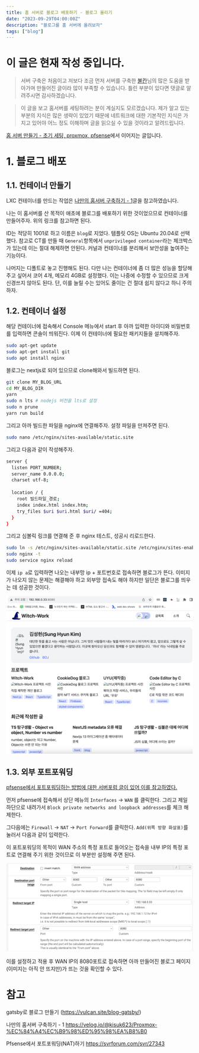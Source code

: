 ```yaml
---
title: 홈 서버로 블로그 배포하기 - 블로그 올리기
date: "2023-09-29T04:00:00Z"
description: "블로그를 홈 서버에 올려보자"
tags: ["blog"]
---
```


# 이 글은 현재 작성 중입니다.

> 서버 구축은 처음이고 저보다 조금 먼저 서버를 구축한 [불칸](https://vulcan.site/)님의 많은 도움을 받아가며 만들어진 글이라 많이 부족할 수 있습니다. 틀린 부분이 있다면 댓글로 알려주시면 감사하겠습니다.

> 이 글을 보고 홈서버를 세팅하려는 분이 계실지도 모르겠습니다. 제가 알고 있는 부분의 지식은 많은 생략이 있었기 때문에 네트워크에 대한 기본적인 지식은 가지고 있어야 어느 정도 이해하며 글을 읽으실 수 있을 것이라고 알려드립니다. 

[홈 서버 만들기 - 초기 세팅, proxmox, pfsense](https://witch.work/posts/blog-home-server)에서 이어지는 글입니다.

# 1. 블로그 배포

## 1.1. 컨테이너 만들기

LXC 컨테이너를 만드는 작업은 [나만의 홈서버 구축하기 - 1](https://velog.io/@kisuk623/Proxmox-%EC%84%A4%EC%B9%98%ED%95%98%EA%B8%B0)글을 참고하였습니다.

나는 이 홈서버를 산 목적이 애초에 블로그를 배포하기 위한 것이었으므로 컨테이너를 만들어주자. 위의 링크를 참고하면 된다.

ID는 적당히 1001로 하고 이름은 `blog`로 지었다. 템플릿 OS는 Ubuntu 20.04로 선택했다. 참고로 CT를 만들 때 `General`항목에서 `unprivileged container`라는 체크박스가 있는데 이는 절대 해제하면 안된다. 커널과 컨테이너를 분리해서 보안성을 높여주는 기능이다.

나머지는 디폴트로 놓고 진행해도 된다. 다만 나는 컨테이너에 좀 더 많은 성능을 할당해주고 싶어서 코어 4개, 메모리 4GB로 설정했다. 이는 나중에 수정할 수 있으므로 크게 신경쓰지 않아도 된다. 단, 이를 늘릴 수는 있어도 줄이는 건 절대 쉽지 않다고 하니 주의하자.

## 1.2. 컨테이너 설정

해당 컨테이너에 접속해서 Console 메뉴에서 start 후 아까 입력한 아이디와 비밀번호를 입력하면 콘솔이 띄워진다. 이제 이 컨테이너에 필요한 패키지들을 설치해주자.

```bash
sudo apt-get update
sudo apt-get install git
sudo apt install nginx
```

블로그는 nextjs로 되어 있으므로 clone해와서 빌드하면 된다.

```bash
git clone MY_BLOG_URL
cd MY_BLOG_DIR
yarn
sudo n lts # nodejs 버전을 lts로 설정
sudo n prune  
yarn run build
```

그리고 아까 빌드한 파일을 nginx에 연결해주자. 설정 파일을 만져주면 된다.

```bash
sudo nano /etc/nginx/sites-available/static.site
```

그리고 다음과 같이 작성해주자. 

```bash
server {
  listen PORT_NUMBER;
  server_name 0.0.0.0;
  charset utf-8;

  location / {
    root 빌드파일_경로;
    index index.html index.htm;
    try_files $uri $uri.html $uri/ =404;
  }
}
```

그리고 심볼릭 링크를 연결해 준 후 nginx 테스트, 성공시 리로드한다.

```bash
sudo ln -s /etc/nginx/sites-available/static.site /etc/nginx/sites-enabled/
sudo nginx -t
sudo service nginx reload
```

이제 `ip a`로 입력하면 나오는 내부망 ip + 포트번호로 접속하면 블로그가 뜬다. 이미지가 나오지 않는 문제는 해결해야 하고 외부망 접속도 해야 하지만 일단은 블로그를 띄우는 데 성공한 것이다.

![첫번째 블로그 올린결과](./blog-first-nginx.png)

## 1.3. 외부 포트포워딩

[pfsense에서 포트포워딩하는 방법에 대한 서버포럼 글이 있어 이를 참고하였다.](https://svrforum.com/svr/27343)

먼저 pfsense에 접속해서 상단 메뉴의 `Interfaces` -> `WAN` 를 클릭한다. 그리고 제일 하단으로 내려가서 `Block private networks and loopback addresses`를 체크 해제한다.

그다음에는 `Firewall` -> `NAT` -> `Port Forward`를 클릭한다. `Add(위쪽 방향 화살표)`를 눌러서 다음과 같이 입력한다.

이 포트포워딩의 목적이 WAN 주소의 특정 포트로 들어오는 접속을 내부 IP의 특정 포트로 연결해 주기 위한 것이므로 이 부분만 설정해 주면 된다.

![pfsense 포트포워딩 설정화면](./pfsense-port-forwarding.png)

이를 설정하고 적용 후 WAN IP의 8080포트로 접속하면 아까 만들어진 블로그 페이지(이미지는 아직 안 뜨지만)가 뜨는 것을 확인할 수 있다.


# 참고

gatsby로 블로그 만들기 (https://vulcan.site/blog-gatsby/)

나만의 홈서버 구축하기 - 1 https://velog.io/@kisuk623/Proxmox-%EC%84%A4%EC%B9%98%ED%95%98%EA%B8%B0

Pfsense에서 포트포워딩(NAT)하기 https://svrforum.com/svr/27343